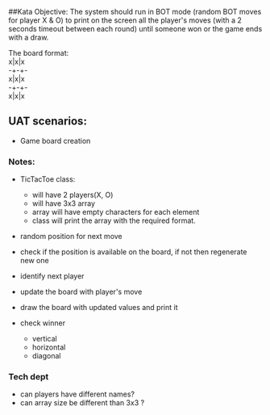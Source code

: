 ##Kata Objective:
The system should run in BOT mode (random BOT moves for player X & O) to print on the screen all the
player's moves (with a 2 seconds timeout between each round) until someone won or the game ends with
a draw.

The board format: \
x|x|x \
-+-+-  \
x|x|x \
-+-+-  \
x|x|x

## UAT scenarios:
- Game board creation

### Notes:
- TicTacToe class:
    - will have 2 players(X, O)
    - will have 3x3 array
    - array will have empty characters for each element
    - class will print the array with the required format.

- random position for next move
- check if the position is available on the board, if not then regenerate new one
- identify next player
- update the board with player's move
- draw the board with updated values and print it
- check winner 
  - vertical
  - horizontal 
  - diagonal

    
### Tech dept
- can players have different names? 
- can array size be different than 3x3 ?
